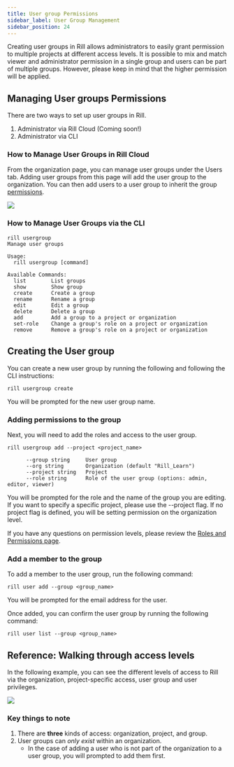 ```yaml
---
title: User group Permissions
sidebar_label: User Group Management 
sidebar_position: 24
---
```


Creating user groups in Rill allows administrators to easily grant permission to multiple projects at different access levels. It is possible to mix and match viewer and administrator permission in a single group and users can be part of multiple groups. However, please keep in mind that the higher permission will be applied.

## Managing User groups Permissions
There are two ways to set up user groups in Rill.

1. Administrator via Rill Cloud (Coming soon!)
2. Administrator via CLI 

### How to Manage User Groups in Rill Cloud
From the organization page, you can manage user groups under the Users tab. Adding user groups from this page will add the user group to the organization. You can then add users to a user group to inherit the group [permissions](/manage/roles-permissions).

<img src = '/img/manage/user-management/usergroup-management.png' class='rounded-gif' />
<br />

### How to Manage User Groups via the CLI
```
rill usergroup
Manage user groups

Usage:
  rill usergroup [command]

Available Commands:
  list        List groups
  show        Show group
  create      Create a group
  rename      Rename a group
  edit        Edit a group
  delete      Delete a group
  add         Add a group to a project or organization
  set-role    Change a group's role on a project or organization
  remove      Remove a group's role on a project or organization
```

## Creating the User group

You can create a new user group by running the following and following the CLI instructions:

```
rill usergroup create
```
You will be prompted for the new user group name.

### Adding permissions to the group
Next, you will need to add the roles and access to the user group.

```
rill usergroup add --project <project_name>

      --group string     User group
      --org string       Organization (default "Rill_Learn")
      --project string   Project
      --role string      Role of the user group (options: admin, editor, viewer)
```
You will be prompted for the role and the name of the group you are editing. If you want to specify a specific project, please use the --project flag. If no project flag is defined, you will be setting permission on the organization level.

If you have any questions on permission levels, please review the [Roles and Permissions page](roles-permissions.md).

### Add a member to the group

To add a member to the user group, run the following command:
```
rill user add --group <group_name>
```

You will be prompted for the email address for the user.

Once added, you can confirm the user group by running the following command:
```
rill user list --group <group_name>
```


## Reference: Walking through access levels

In the following example, you can see the different levels of access to Rill via the organization, project-specific access, user group and user privileges.

<img src = '/img/manage/project-management/project-access.png' class='rounded-gif' />

### Key things to note
1. There are **three** kinds of access: organization, project, and group.
2. User groups can _only exist_ within an organization.
    - In the case of adding a user who is not part of the organization to a user group, you will prompted to add them first.
